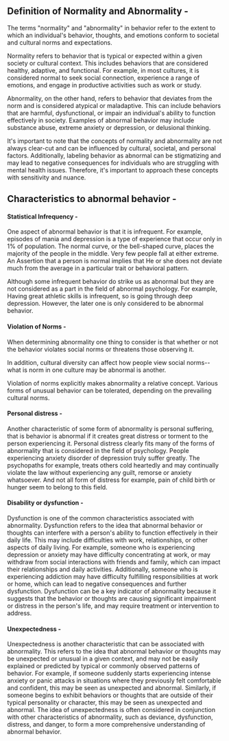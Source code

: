 ## Definition of Normality and Abnormality -

The terms "normality" and "abnormality" in behavior refer to the extent to which
an individual's behavior, thoughts, and emotions conform to societal and
cultural norms and expectations.

Normality refers to behavior that is typical or expected within a given society
or cultural context. This includes behaviors that are considered healthy,
adaptive, and functional. For example, in most cultures, it is considered normal
to seek social connection, experience a range of emotions, and engage in
productive activities such as work or study.

Abnormality, on the other hand, refers to behavior that deviates from the norm
and is considered atypical or maladaptive. This can include behaviors that are
harmful, dysfunctional, or impair an individual's ability to function
effectively in society. Examples of abnormal behavior may include substance
abuse, extreme anxiety or depression, or delusional thinking.

It's important to note that the concepts of normality and abnormality are not
always clear-cut and can be influenced by cultural, societal, and personal
factors. Additionally, labeling behavior as abnormal can be stigmatizing and may
lead to negative consequences for individuals who are struggling with mental
health issues. Therefore, it's important to approach these concepts with
sensitivity and nuance.

## Characteristics to abnormal behavior -

#### Statistical Infrequency -

One aspect of abnormal behavior is that it is infrequent. For example, episodes
of mania and depression is a type of experience that occur only in 1% of
population. The normal curve, or the bell-shaped curve, places the majority of
the people in the middle. Very few people fall at either extreme. An Assertion
that a person is normal implies that He or she does not deviate much from the
average in a particular trait or behavioral pattern.

Although some infrequent behavior do strike us as abnormal but they are not
considered as a part in the field of abnormal psychology. For example, Having
great athletic skills is infrequent, so is going through deep depression.
However, the later one is only considered to be abnormal behavior.

#### Violation of Norms -

When determining abnormality one thing to consider is that whether or not the
behavior violates social norms or threatens those observing it.

In addition, cultural diversity can affect how people view social norms--what is
norm in one culture may be abnormal is another.

Violation of norms explicitly makes abnormality a relative concept. Various
forms of unusual behavior can be tolerated, depending on the prevailing cultural
norms.

#### Personal distress -

Another characteristic of some form of abnormality is personal suffering, that
is behavior is abnormal if it creates great distress or torment to the person
experiencing it. Personal distress clearly fits many of the forms of abnormality
that is considered in the field of psychology. People experiencing anxiety
disorder of depression truly suffer greatly. The psychopaths for example, treats
others cold heartedly and may continually violate the law without experiencing
any guilt, remorse or anxiety whatsoever. And not all form of distress for
example, pain of child birth or hunger seem to belong to this field.

#### Disability or dysfunction -

Dysfunction is one of the common characteristics associated with abnormality.
Dysfunction refers to the idea that abnormal behavior or thoughts can interfere
with a person's ability to function effectively in their daily life. This may
include difficulties with work, relationships, or other aspects of daily living.
For example, someone who is experiencing depression or anxiety may have
difficulty concentrating at work, or may withdraw from social interactions with
friends and family, which can impact their relationships and daily activities.
Additionally, someone who is experiencing addiction may have difficulty
fulfilling responsibilities at work or home, which can lead to negative
consequences and further dysfunction. Dysfunction can be a key indicator of
abnormality because it suggests that the behavior or thoughts are causing
significant impairment or distress in the person's life, and may require
treatment or intervention to address.

#### Unexpectedness -

Unexpectedness is another characteristic that can be associated with
abnormality. This refers to the idea that abnormal behavior or thoughts may be
unexpected or unusual in a given context, and may not be easily explained or
predicted by typical or commonly observed patterns of behavior. For example, if
someone suddenly starts experiencing intense anxiety or panic attacks in
situations where they previously felt comfortable and confident, this may be
seen as unexpected and abnormal. Similarly, if someone begins to exhibit
behaviors or thoughts that are outside of their typical personality or
character, this may be seen as unexpected and abnormal. The idea of
unexpectedness is often considered in conjunction with other characteristics of
abnormality, such as deviance, dysfunction, distress, and danger, to form a more
comprehensive understanding of abnormal behavior.
